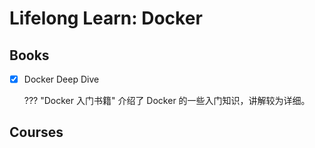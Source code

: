 # Lifelong Learn: Docker


## Books

- [x] Docker Deep Dive

    ??? "Docker 入门书籍"
        介绍了 Docker 的一些入门知识，讲解较为详细。


## Courses
